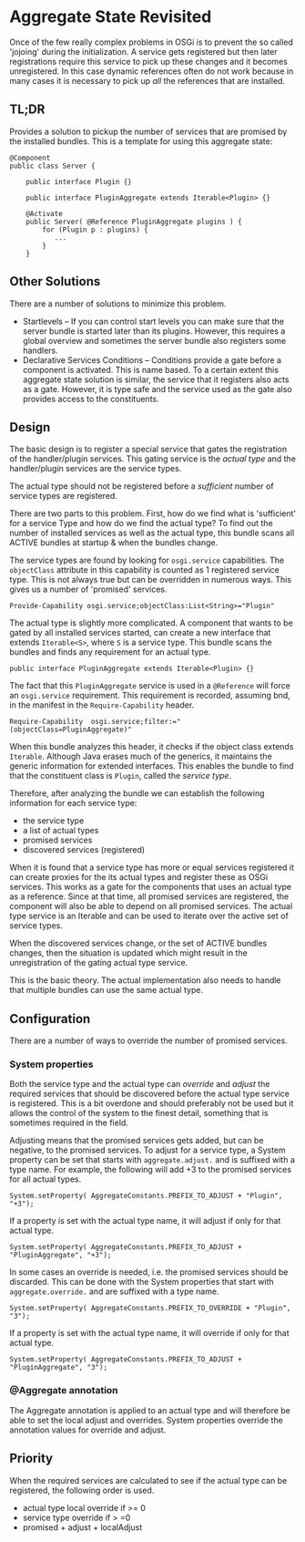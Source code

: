 
# Aggregate State Revisited

Once of the few really complex problems in OSGi is to prevent the so called 'jojoing' during the initialization.
A service gets registered but then later registrations require this service to pick up these changes and
it becomes unregistered. In this case dynamic references often do not work because in many cases
it is necessary to pick up _all_ the references that are installed.

## TL;DR

Provides a solution to pickup the number of services that are promised by the installed bundles.
This is a template for using this aggregate state:

    @Component
    public class Server {
     
        public interface Plugin {}
   
        public interface PluginAggregate extends Iterable<Plugin> {}
        
        @Activate
        public Server( @Reference PluginAggregate plugins ) {
            for (Plugin p : plugins) {
               ...
            }
        }

## Other Solutions

There are a number of solutions to minimize this problem. 

* Startlevels – If you can control start levels you can make sure that the server bundle is started
  later than its plugins. However, this requires a global overview and sometimes the server bundle
  also registers some handlers.
* Declarative Services Conditions – Conditions provide a gate before a component is activated. This is
  name based. To a certain extent this aggregate state solution is similar, the service that it 
  registers also acts as a gate. However, it is type safe and the service used as the gate also
  provides access to the constituents.
  
## Design

The basic design is to register a special service that gates the registration of the handler/plugin services.
This gating service is the _actual type_ and the handler/plugin services are the service types.

The actual type should not be registered before a _sufficient_ number of service types are registered.

There are two parts to this problem. First, how do we find what is 'sufficient' for a service Type and
how do we find the actual type? To find out the number of installed services as well as the actual type, this bundle scans
all ACTIVE bundles at startup & when the bundles change. 

The service types are found by looking for `osgi.service` capabilities. The `objectClass` attribute in this
capability is counted as 1 registered service type. This is not always true but can be overridden in 
numerous ways. This gives us a number of 'promised' services.

    Provide-Capability osgi.service;objectClass:List<String>="Plugin"

The actual type is slightly more complicated. A component that wants to be gated by all installed
services started, can create a new interface that extends `Iterable<S>`, where `S` is a service
type. This bundle scans the bundles and finds any requirement for an actual type.

    public interface PluginAggregate extends Iterable<Plugin> {}

The fact that this `PluginAggregate` service is used in a `@Reference` will force an `osgi.service` requirement. 
This requirement is recorded, assuming bnd, in the manifest in the `Require-Capability` header.

    Require-Capability  osgi.service;filter:="(objectClass=PluginAggregate)"

When this bundle analyzes this header, it checks if the object class extends `Iterable`.
Although Java erases much of the generics, it maintains the generic information for extended interfaces. 
This enables the bundle to find that the  constituent class is `Plugin`, called the _service type_. 
       
Therefore, after analyzing the bundle we can establish the following information for each service type:

* the service type
* a list of actual types
* promised services
* discovered services (registered)

When it is found that a service type has more or equal services registered it can create proxies for the
its actual types and register these as  OSGi services. This works as a gate for the components
that uses an actual type as a reference. Since at that time, all promised services are registered,
the component will also be able to depend on all promised services. The actual type service is an
Iterable and can be used to iterate over the active set of service types.

When the discovered services change, or the set of ACTIVE bundles changes, then the situation is updated
which might result in the unregistration of the gating actual type service.

This is the basic theory. The actual implementation also needs to handle that multiple bundles
can use the same actual type.

## Configuration

There are a number of ways to override the number of promised services.

### System properties 

Both the service type and the actual type can _override_ and _adjust_ the required services
that should be discovered before the actual type service is registered. This is a bit overdone
and should preferably not be used but it allows the control of the system to the finest detail,
something that is sometimes required in the field.

Adjusting means that the promised services gets added, but can be negative, to the promised
services. To adjust for a service type, a System property can be set that starts with `aggregate.adjust.`
and is suffixed with a type name. For example, the following will add +3 to the promised 
services for all actual types.

    System.setProperty( AggregateConstants.PREFIX_TO_ADJUST + "Plugin", "+3");

If a property is set with the actual type name, it will adjust if only for that actual type.
    
    System.setProperty( AggregateConstants.PREFIX_TO_ADJUST + "PluginAggregate", "+3");
    
In some cases an override is needed, i.e. the promised services should be discarded. This can be
done with the System properties that start with `aggregate.override.` and are suffixed with
a type name.

    System.setProperty( AggregateConstants.PREFIX_TO_OVERRIDE + "Plugin", "3");

If a property is set with the actual type name, it will override if only for that actual type.
    
    System.setProperty( AggregateConstants.PREFIX_TO_ADJUST + "PluginAggregate", "3");
    
### @Aggregate annotation

The Aggregate annotation is applied to an actual type and will therefore be able to set the 
local adjust and overrides. System properties override the annotation values for override and  adjust.

## Priority

When the required services are calculated to see if the actual type can be registered, the following order is used.

* actual type local override if >= 0
* service type override if > =0
* promised + adjust + localAdjust


